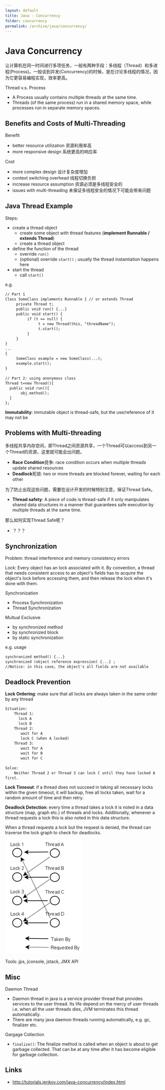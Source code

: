 ```yaml
---
layout: default
title: Java - Concurrency
folder: concurrency
permalink: /archive/java/concurrency/
---
```


# Java Concurrency

让计算机在同一时间进行多项任务，一般有两种手段：多线程（Thread）和多进程(Process)。一般谈到并发(Concurrency)的时候，是在讨论多线程的情况，因为它更容易编程实现，效率更高。

Thread v.s. Process

- A Process usually contains multiple threads at the same time.
- Threads (of the same process) run in a shared memory space, while processes run in separate memory spaces.

## Benefits and Costs of Multi-Threading

Benefit
- better resource utilization 资源利用率高
- more responsive design 系统更高的响应率

Cost
- more complex design 设计复杂度增加
- context switching overhead 线程切换负担
- increase resource assumption 资源必须是多线程安全的
- issues with multi-threading 未保证多线程安全的情况下可能会带来问题

## Java Thread Example

Steps:

- create a thread object
  - create some object with thread features (**implement Runnable / extends Thread**)
  - create a thread object
- define the function of the thread
  - override `run()`
  - (optional) override `start()` ; usually the thread instantiation happens here
- start the thread
  - call `start()`

e.g.

```
// Part 1
Class SomeClass implements Runnable { // or extends Thread
     private Thread t;
     public void run() {...}
     public void start() {
          if (t == null) {
               t = new Thread(this, "threadName");
               t.start();
          }
     }
}
...
{
     SomeClass example = new SomeClass(...);
     example.start();
}

// Part 2: using anonymous class
Thread t=new Thread(){  
  public void run(){  
       obj.method();  
  }  
};
```

**Immutability**: immutable object is thread-safe, but the use/reference of it may not be

## Problems with Multi-threading

多线程共享内存空间，即Thread之间资源共享，一个Thread可以access到另一个Thread的资源，这里就可能会出问题。

- **Race Condition**竞争: race condition occurs when multiple threads update shared resources
- **Deadlock**死锁: two or more threads are blocked forever, waiting for each other

为了防止出现这些问题，需要在设计开发的时候特别注意，保证Thread Safe。

- **Thread safety**: A piece of code is thread-safe if it only manipulates shared data structures in a manner that guarantees safe execution by multiple threads at the same time.

那么如何实现Thread Safe呢？
- ？？？

## Synchronization

Problem: thread interference and memory consistency errors

Lock: Every object has an lock associated with it. By convention, a thread that needs consistent access to an object's fields has to acquire the object's lock before accessing them, and then release the lock when it's done with them.

Synchronization

 - Process Synchronization
 - Thread Synchronization

Multual Exclusive

 - by synchronized method
 - by synchronized block
 - by static synchronization

e.g. usage

```
synchronized method() {...}
synchronized (object reference expression) {...} ; 
//Notice: in this case, the object's all fields are not available
```

## Deadlock Prevention

**Lock Ordering**: make sure that all locks are always taken in the same order by any thread

```
Situation:
	Thread 1:
	  lock A
	  lock B
	Thread 2:
	   wait for A
	   lock C (when A locked)
	Thread 3:
	   wait for A
	   wait for B
	   wait for C

Solve:
	Neither Thread 2 or Thread 3 can lock C until they have locked A first.
```

**Lock Timeout**: if a thread does not succeed in taking all necessary locks within the given timeout, it will backup, free all locks taken, wait for a random amount of time and then retry.

**Deadlock Detection**: every time a thread takes a lock it is noted in a data structure (map, graph etc.) of threads and locks. Additionally, whenever a thread requests a lock this is also noted in this data structure.

When a thread requests a lock but the request is denied, the thread can traverse the lock graph to check for deadlocks.

![concurrency_deadlock_graph](img/concurrency_deadlock_graph.png)

Tools: jps, jconsole, jstack, JMX API

## Misc

Daemon Thread
- Daemon thread in java is a service provider thread that provides services to the user thread. Its life depend on the mercy of user threads i.e. when all the user threads dies, JVM terminates this thread automatically.
- There are many java daemon threads running automatically, e.g. gc, finalizer etc.

Gargage Collection
- `finalize()`: The finalize method is called when an object is about to get garbage collected. That can be at any time after it has become eligible for garbage collection.

## Links
- http://tutorials.jenkov.com/java-concurrency/index.html

